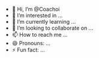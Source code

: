 - 👋 Hi, I’m @Coachoi
- 👀 I’m interested in ...
- 🌱 I’m currently learning ...
- 💞️ I’m looking to collaborate on ...
- 📫 How to reach me ...
- 😄 Pronouns: ...
- ⚡ Fun fact: ...

<!---
Coachoi/Coachoi is a ✨ special ✨ repository because its `README.md` (this file) appears on your GitHub profile.
You can click the Preview link to take a look at your changes.
--->

